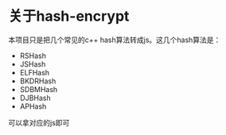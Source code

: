# 关于hash-encrypt

本项目只是把几个常见的c++ hash算法转成js。这几个hash算法是：

- RSHash
- JSHash
- ELFHash
- BKDRHash
- SDBMHash
- DJBHash
- APHash

可以拿对应的js即可

